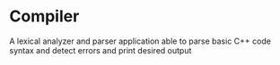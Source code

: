 # Compiler

A lexical analyzer and parser application able to parse basic C++ code syntax and detect errors and print desired output
